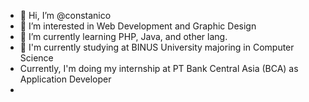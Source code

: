 - 👋 Hi, I’m @constanico
- 👀 I’m interested in Web Development and Graphic Design
- 🌱 I’m currently learning PHP, Java, and other lang.
- 🏫 I'm currently studying at BINUS University majoring in Computer Science
- Currently, I'm doing my internship at PT Bank Central Asia (BCA) as Application Developer
- 
<!---
constanico/constanico is a ✨ special ✨ repository because its `README.md` (this file) appears on your GitHub profile.
You can click the Preview link to take a look at your changes.
--->
